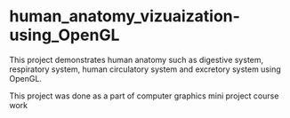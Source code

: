 # human_anatomy_vizuaization-using_OpenGL
This project demonstrates human anatomy such as digestive system, respiratory system, human circulatory system and excretory system using OpenGL.

This project was done as a part of computer graphics mini project course work
